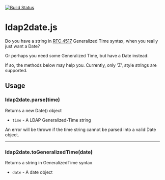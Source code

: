 [![Build Status](https://travis-ci.org/rsolomo/ldap2date.js.png?branch=master)](https://travis-ci.org/rsolomo/ldap2date.js)

# ldap2date.js

Do you have a string in [RFC 4517](http://www.ietf.org/rfc/rfc4517.txt) Generalized Time syntax, when you really just want a Date?

Or perhaps you need some Generalized Time, but have a Date instead.

If so, the methods below may help you. Currently, only 'Z', style strings are supported.

## Usage

### ldap2date.parse(time)

Returns a new Date() object
- `time` - A LDAP Generalized-Time string

An error will be thrown if the time string cannot be parsed into a valid Date object.

---
### ldap2date.toGeneralizedTime(date)

Returns a string in GeneralizedTime syntax
- `date` - A date object
